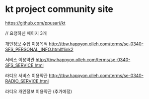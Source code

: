 # kt project community site

https://github.com/ppusari/kt


// 요청하신 페이지 3개 

개인정보 수집 이용목적 http://tbw.happyon.olleh.com/terms/se-0340-SFS_PERSONAL_INFO.html#link2

서비스 이용약관 http://tbw.happyon.olleh.com/terms/se-0340-SFS_SERVICE.html 

라디오 서비스 이용약관 http://tbw.happyon.olleh.com/terms/se-0340-RADIO_SERVICE.html 

라디오 개인정보 이용약관 (추가예정)
